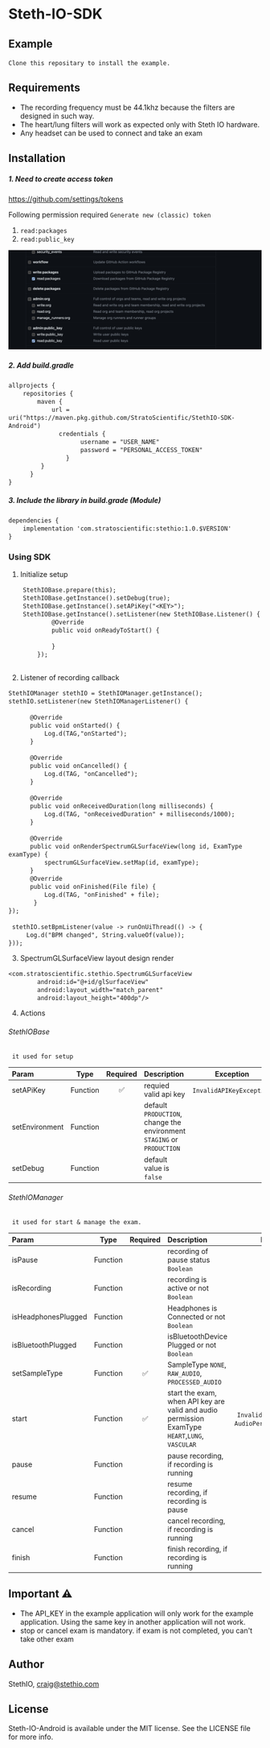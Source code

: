 Steth-IO-SDK
=======

## Example
	Clone this repositary to install the example.

## Requirements
- The recording frequency must be 44.1khz because the filters are designed in such way.
- The heart/lung filters will work as expected only with Steth IO hardware.
- Any headset can be used to connect and take an exam

## Installation

##### 1. Need to create access token 
https://github.com/settings/tokens

Following permission required `Generate new (classic) token`

1. `read:packages`
2. `read:public_key`

![screenshot](./screenshot/access-token-permission.png)




##### 2. Add build.gradle


```
allprojects {
    repositories {
        maven {
            url = uri("https://maven.pkg.github.com/StratoScientific/StethIO-SDK-Android")
              credentials {
                    username = "USER_NAME"
                    password = "PERSONAL_ACCESS_TOKEN"
                }
         }
      }
}
```

##### 3. Include the library in **build.grade** (Module)

```
dependencies {
    implementation 'com.stratoscientific:stethio:1.0.$VERSION'
}
```

### Using SDK

1. Initialize setup
```
    StethIOBase.prepare(this);
    StethIOBase.getInstance().setDebug(true);
    StethIOBase.getInstance().setAPiKey("<KEY>");
    StethIOBase.getInstance().setListener(new StethIOBase.Listener() {
            @Override
            public void onReadyToStart() {

            }
        });
            
```
2. Listener of recording callback
```
StethIOManager stethIO = StethIOManager.getInstance();
stethIO.setListener(new StethIOManagerListener() {

      @Override
      public void onStarted() {
          Log.d(TAG,"onStarted");
      }

      @Override
      public void onCancelled() {
          Log.d(TAG, "onCancelled");
      }

      @Override
      public void onReceivedDuration(long milliseconds) {
          Log.d(TAG, "onReceivedDuration" + milliseconds/1000);
      }

      @Override
      public void onRenderSpectrumGLSurfaceView(long id, ExamType examType) {
          spectrumGLSurfaceView.setMap(id, examType);
      }
      @Override
      public void onFinished(File file) {
          Log.d(TAG, "onFinished" + file);
       }
});

 stethIO.setBpmListener(value -> runOnUiThread(() -> {
     Log.d("BPM changed", String.valueOf(value));
}));
```
3. SpectrumGLSurfaceView layout design render
```
<com.stratoscientific.stethio.SpectrumGLSurfaceView
        android:id="@+id/glSurfaceView"
        android:layout_width="match_parent"
        android:layout_height="400dp"/>
```
4. Actions

###### StethIOBase 

     it used for setup

|Param |   Type    | Required   | Description  | Exception
|:--- | --- | :---:| :--- | :---:|
|setAPiKey| Function|✅|requied valid api key| `InvalidAPIKeyException`
|setEnvironment| Function | | default `PRODUCTION`, change the environment `STAGING` or `PRODUCTION`|
|setDebug| Function ||default value is `false`|

######  StethIOManager

     it used for start & manage the exam.

|Param |   Type    | Required   | Description  | Exception
|:--- | --- | :---:| :--- | :---:|
|isPause| Function | | recording of pause status `Boolean`|
|isRecording| Function | | recording is active or not `Boolean`|
|isHeadphonesPlugged| Function | | Headphones is Connected or not  `Boolean`|
|isBluetoothPlugged| Function | | isBluetoothDevice Plugged  or not `Boolean`|
|setSampleType| Function |✅|SampleType `NONE`, `RAW_AUDIO`, `PROCESSED_AUDIO`|
|start| Function |✅|start the exam, when API key are valid and audio permission ExamType  `HEART`,`LUNG`, `VASCULAR` |`InvalidAPIKeyException`, `AudioPermissionException`
|pause| Function | | pause  recording, if recording is running|
|resume| Function | | resume  recording, if recording is pause|
|cancel| Function | | cancel  recording, if recording is running|
|finish| Function | | finish  recording, if recording is running|

## Important ⚠️
 * The API_KEY in the example application will only work for the example application. Using the same key in another application will not work.
 * stop or cancel exam is mandatory.  if exam is not completed, you can't take other exam

## Author
StethIO, craig@stethio.com

## License
Steth-IO-Android is available under the MIT license. See the LICENSE file for more info.
